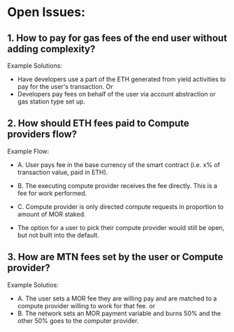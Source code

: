 # Open Issues:

## 1. How to pay for gas fees of the end user without adding complexity? 
Example Solutions:
- Have developers use a part of the ETH generated from yield activities to pay for the user's transaction.
Or 
- Developers pay fees on behalf of the user via account abstraction or gas station type set up.

## 2. How should ETH fees paid to Compute providers flow?
Example Flow: 
- A. User pays fee in the base currency of the smart contract (i.e. x% of transaction value, paid in ETH).
- B. The executing compute provider receives the fee directly. This is a fee for work performed. 
- C. Compute provider is only directed compute requests in proportion to amount of MOR staked.

- The option for a user to pick their compute provider would still be open, but not built into the default.

## 3. How are MTN fees set by the user or Compute provider?
Example Solutios:
- A. The user sets a MOR fee they are willing pay and are matched to a compute provider willing to work for that fee.
or
- B. The network sets an MOR payment variable and burns 50% and the other 50% goes to the computer provider.
